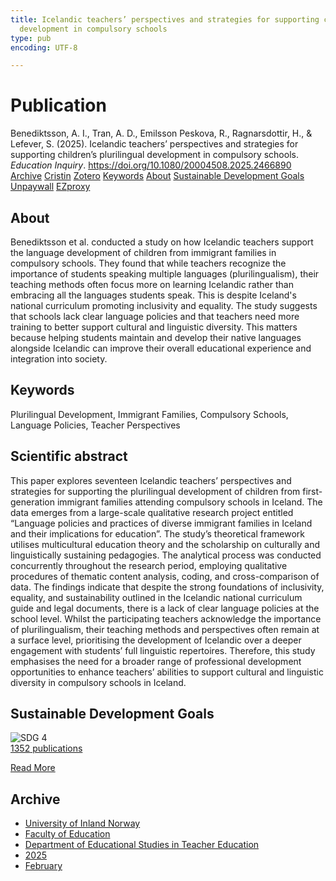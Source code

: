```yaml
---
title: Icelandic teachers’ perspectives and strategies for supporting children’s plurilingual
  development in compulsory schools
type: pub
encoding: UTF-8

---
```

<h1>Publication</h1>
<article id="csl-bib-container-RMSENZVJ" class="csl-bib-container">
  <div class="csl-bib-body"> <div class="csl-entry">Benediktsson, A. I., Tran, A. D., Emilsson Peskova, R., Ragnarsdottir, H., &#38; Lefever, S. (2025). Icelandic teachers’ perspectives and strategies for supporting children’s plurilingual development in compulsory schools. <i>Education Inquiry</i>. <a href="https://doi.org/10.1080/20004508.2025.2466890">https://doi.org/10.1080/20004508.2025.2466890</a></div> </div>
  <div class="csl-bib-buttons">
    <a href="#taxonomy-article-RMSENZVJ" alt="archive" class="csl-bib-button">Archive</a>
    <a href="https://app.cristin.no/results/show.jsf?id=2361292" alt="Cristin" class="csl-bib-button">Cristin</a>
    <a href="http://zotero.org/groups/5881554/items/RMSENZVJ" alt="Zotero" class="csl-bib-button">Zotero</a>
    <a href="#keywords-article-RMSENZVJ" alt="keywords" class="csl-bib-button">Keywords</a>
    <a href="#about-article-RMSENZVJ" alt="about_pub" class="csl-bib-button">About</a>
    <a href="#sdg-article-RMSENZVJ" alt="sdg" class="csl-bib-button">Sustainable Development Goals</a>
    <a href="https://doi.org/10.1080/20004508.2025.2466890" alt="Unpaywall" class="csl-bib-button">Unpaywall</a>
    <a href="https://doi.org/10.1080/20004508.2025.2466890" alt="EZproxy" class="csl-bib-button">EZproxy</a>
  </div>
  <div id="csl-bib-meta-container-RMSENZVJ"></div>
</article>
<div id="csl-bib-meta-RMSENZVJ" class="csl-bib-meta">
  <article id="about-article-RMSENZVJ" class="about_pub-article">
    <h1>About</h1>
    Benediktsson et al. conducted a study on how Icelandic teachers support the language development of children from immigrant families in compulsory schools. They found that while teachers recognize the importance of students speaking multiple languages (plurilingualism), their teaching methods often focus more on learning Icelandic rather than embracing all the languages students speak. This is despite Iceland's national curriculum promoting inclusivity and equality. The study suggests that schools lack clear language policies and that teachers need more training to better support cultural and linguistic diversity. This matters because helping students maintain and develop their native languages alongside Icelandic can improve their overall educational experience and integration into society.
  </article>
  <article id="keywords-article-RMSENZVJ" class="keywords-article">
    <h1>Keywords</h1>
    Plurilingual Development, Immigrant Families, Compulsory Schools, Language Policies, Teacher Perspectives
  </article>
  <article id="abstract-article-RMSENZVJ" class="abstract-article">
    <h1>Scientific abstract</h1>
    This paper explores seventeen Icelandic teachers’ perspectives and strategies for supporting the plurilingual development of children from first-generation immigrant families attending compulsory schools in Iceland. The data emerges from a large-scale qualitative research project entitled “Language policies and practices of diverse immigrant families in Iceland and their implications for education”. The study’s theoretical framework utilises multicultural education theory and the scholarship on culturally and linguistically sustaining pedagogies. The analytical process was conducted concurrently throughout the research period, employing qualitative procedures of thematic content analysis, coding, and cross-comparison of data. The findings indicate that despite the strong foundations of inclusivity, equality, and sustainability outlined in the Icelandic national curriculum guide and legal documents, there is a lack of clear language policies at the school level. Whilst the participating teachers acknowledge the importance of plurilingualism, their teaching methods and perspectives often remain at a surface level, prioritising the development of Icelandic over a deeper engagement with students’ full linguistic repertoires. Therefore, this study emphasises the need for a broader range of professional development opportunities to enhance teachers’ abilities to support cultural and linguistic diversity in compulsory schools in Iceland.
  </article>
  <article id="sdg-article-RMSENZVJ" class="sdg-article">
    <h1>Sustainable Development Goals</h1>
    <div class="sdg-container"><div id="sdg4" class="sdg">
        <img src="{{< params subfolder >}}images/sdg/sdg04_en.png" class="image" alt="SDG 4">
        <div class="sdg-overlay">
          <a href="{{< params subfolder >}}en/archive/?sdg=4#archive" class="sdg-publication-count"><span>1352</span> publications</a>
          <p><a href="https://sdgs.un.org/goals/goal4" class="sdg-read-more">Read More</a></p>
        </div>
      </div></div>
  </article>
  <article id="taxonomy-article-RMSENZVJ" class="taxonomy-article">
    <h1>Archive</h1>
    <ul>
      <li><a href="{{< params subfolder >}}en/archive/?key=3DCRN523">University of Inland Norway</a></li>
      <li><a href="{{< params subfolder >}}en/archive/?key=WYNZA47F">Faculty of Education</a></li>
      <li><a href="{{< params subfolder >}}en/archive/?key=BKPR6TE7">Department of Educational Studies in Teacher Education</a></li>
      <li><a href="{{< params subfolder >}}en/archive/?key=Y4IQD3IX">2025</a></li>
      <li><a href="{{< params subfolder >}}en/archive/?key=Z8FGF3HK">February</a></li>
    </ul>
  </article>
</div>
